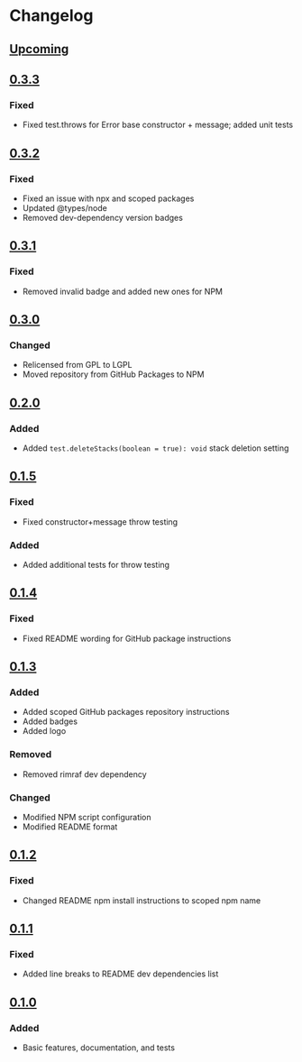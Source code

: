 # Changelog

## [Upcoming](https://github.com/jpcx/testts/compare/0.3.3...devel)

## [0.3.3](https://github.com/jpcx/testts/releases/tag/0.3.3)

### Fixed

- Fixed test.throws for Error base constructor + message; added unit tests

## [0.3.2](https://github.com/jpcx/testts/releases/tag/0.3.2)

### Fixed

- Fixed an issue with npx and scoped packages
- Updated @types/node
- Removed dev-dependency version badges

## [0.3.1](https://github.com/jpcx/testts/releases/tag/0.3.1)

### Fixed

- Removed invalid badge and added new ones for NPM

## [0.3.0](https://github.com/jpcx/testts/releases/tag/0.3.0)

### Changed

- Relicensed from GPL to LGPL
- Moved repository from GitHub Packages to NPM

## [0.2.0](https://github.com/jpcx/testts/releases/tag/0.2.0)

### Added

- Added `test.deleteStacks(boolean = true): void` stack deletion setting

## [0.1.5](https://github.com/jpcx/testts/releases/tag/0.1.5)

### Fixed

- Fixed constructor+message throw testing

### Added

- Added additional tests for throw testing

## [0.1.4](https://github.com/jpcx/testts/releases/tag/0.1.4)

### Fixed

- Fixed README wording for GitHub package instructions

## [0.1.3](https://github.com/jpcx/testts/releases/tag/0.1.3)

### Added

- Added scoped GitHub packages repository instructions
- Added badges
- Added logo

### Removed

- Removed rimraf dev dependency

### Changed

- Modified NPM script configuration
- Modified README format

## [0.1.2](https://github.com/jpcx/testts/releases/tag/0.1.2)

### Fixed

- Changed README npm install instructions to scoped npm name

## [0.1.1](https://github.com/jpcx/testts/releases/tag/0.1.1)

### Fixed

- Added line breaks to README dev dependencies list

## [0.1.0](https://github.com/jpcx/testts/releases/tag/0.1.0)

### Added

- Basic features, documentation, and tests
